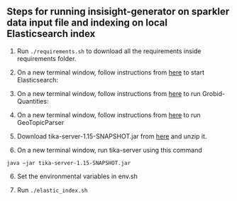 ## Steps for running insisight-generator on sparkler data input file and indexing on local Elasticsearch index 

1. Run ```./requirements.sh``` to download all the requirements inside requirements folder.

2. On a new terminal window, follow instructions from [here](https://github.com/elastic/elasticsearch) to start Elasticsearch:

3. On a new terminal window, follow instructions from [here](http://grobid-quantities.readthedocs.io/en/latest/gettingStarted.html) to run Grobid-Quantities:

4. On a new terminal window, follow instructions from [here](https://wiki.apache.org/tika/GeoTopicParser) to run GeoTopicParser

5. Download tika-server-1.15-SNAPSHOT.jar from [here](https://drive.google.com/open?id=1vPUudh39r0vkKdVx3gm01YZEbDScqJlD) and unzip it. 

5. On a new terminal window, run tika-server using this command 
```
java –jar tika-server-1.15-SNAPSHOT.jar
```
6. Set the environmental variables in env.sh

7. Run ```./elastic_index.sh```
